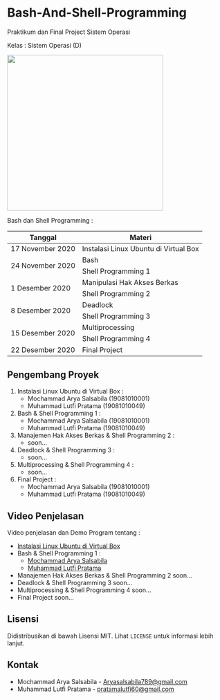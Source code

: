 # Bash-And-Shell-Programming

Praktikum dan Final Project Sistem Operasi 

Kelas : Sistem Operasi (D)

<img width="360px" src="https://upload.wikimedia.org/wikipedia/commons/thumb/8/82/Gnu-bash-logo.svg/1200px-Gnu-bash-logo.svg.png" />

Bash dan Shell Programming :

<table>
  <thead>
    <tr>
      <th> Tanggal </th>
      <th> Materi </th>
    <tr>
  </thead>
  <tbody>
    <tr>
      <td>17 November 2020</td>
      <td>Instalasi Linux Ubuntu di Virtual Box</td>
    </tr>
    <tr>
      <td rowspan=2>24 November 2020</td>
      <td>Bash</td>
    </tr>
    <tr>
      <td>Shell Programming 1</td>
    </tr>
    <tr>
      <td rowspan=2>1 Desember 2020</td>
      <td>Manipulasi Hak Akses Berkas</td>
    </tr>
    <tr>
      <td>Shell Programming 2</td>
    </tr>
    <tr>
      <td rowspan=2>8 Desember 2020</td>
      <td>Deadlock</td>
    </tr>
    <tr>
      <td>Shell Programming 3</td>
    </tr>
    <tr>
      <td rowspan=2>15 Desember 2020</td>
      <td>Multiprocessing</td>
    </tr>
    <tr>
      <td>Shell Programming 4</td>
    </tr>
    <tr>
      <td>22 Desember 2020</td>
      <td>Final Project</td>
    </tr>
  <tbody>
</table>
    

## Pengembang Proyek
1. Instalasi Linux Ubuntu di Virtual Box :
    - Mochammad Arya Salsabila (19081010001)
    - Muhammad Lutfi Pratama (19081010049)
2. Bash & Shell Programming 1 :
    - Mochammad Arya Salsabila (19081010001)
    - Muhammad Lutfi Pratama (19081010049)
3. Manajemen Hak Akses Berkas & Shell Programming 2 :
    - soon...
4. Deadlock & Shell Programming 3 :
    - soon...
5. Multiprocessing & Shell Programming 4 :
    - soon...
6. Final Project :
    - Mochammad Arya Salsabila (19081010001)
    - Muhammad Lutfi Pratama (19081010049)

## Video Penjelasan 

Video penjelasan dan Demo Program tentang :
- [Instalasi Linux Ubuntu di Virtual Box](https://youtu.be/NHL4RHHab0Q)
- Bash & Shell Programming 1 : 
    - [Mochammad Arya Salsabila](https://youtu.be/kepM0lFHw_o)
    - [Muhammad Lutfi Pratama](https://www.youtube.com/watch?v=GGjVAYhSqPU)
- Manajemen Hak Akses Berkas & Shell Programming 2 soon...
- Deadlock & Shell Programming 3 soon...
- Multiprocessing & Shell Programming 4 soon...
- Final Project soon...

## Lisensi 

Didistribusikan di bawah Lisensi MIT. Lihat `LICENSE` untuk informasi lebih lanjut.

## Kontak

- Mochammad Arya Salsabila - Aryasalsabila789@gmail.com
- Muhammad Lutfi Pratama - pratamalutfi60@gmail.com
